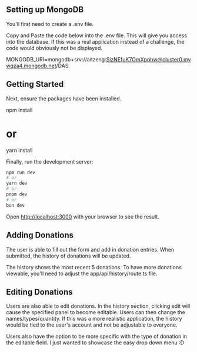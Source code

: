 ## Setting up MongoDB

You'll first need to create a .env file.

Copy and Paste the code below into the .env file. This will give you access into the database. If this was a real application instead of a challenge, the code would obviously not be displayed.

MONGODB_URI=mongodb+srv://aitzeng:SjzNEfuK7OmXpphw@cluster0.mywqza4.mongodb.net/DAS

## Getting Started

Next, ensure the packages have been installed.

npm install
# or
yarn install

Finally, run the development server:

```bash
npm run dev
# or
yarn dev
# or
pnpm dev
# or
bun dev
```

Open [http://localhost:3000](http://localhost:3000) with your browser to see the result.

## Adding Donations

The user is able to fill out the form and add in donation entries. When submitted, the history of donations will be updated.

The history shows the most recent 5 donations. To have more donations viewable, you'll need to adjust the app/api/history/route.ts file. 

## Editing Donations

Users are also able to edit donations. In the history section, clicking edit will cause the specified panel to become editable. Users can then change the names/types/quantity. If this was a more realistic application, the history would be tied to the user's account and not be adjustable to everyone.

Users also have the option to be more specific with the type of donation in the editable field. I just wanted to showcase the easy drop down menu :D
